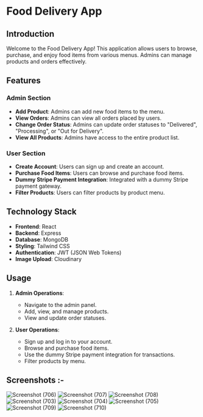 
# Food Delivery App

## Introduction
Welcome to the Food Delivery App! This application allows users to browse, purchase, and enjoy food items from various menus. Admins can manage products and orders effectively.

## Features

### Admin Section
- **Add Product**: Admins can add new food items to the menu.
- **View Orders**: Admins can view all orders placed by users.
- **Change Order Status**: Admins can update order statuses to "Delivered", "Processing", or "Out for Delivery".
- **View All Products**: Admins have access to the entire product list.

### User Section
- **Create Account**: Users can sign up and create an account.
- **Purchase Food Items**: Users can browse and purchase food items.
- **Dummy Stripe Payment Integration**: Integrated with a dummy Stripe payment gateway.
- **Filter Products**: Users can filter products by product menu.

## Technology Stack
- **Frontend**: React
- **Backend**: Express
- **Database**: MongoDB
- **Styling**: Tailwind CSS
- **Authentication**: JWT (JSON Web Tokens)
- **Image Upload**: Cloudinary

## Usage

1. **Admin Operations**:
   - Navigate to the admin panel.
   - Add, view, and manage products.
   - View and update order statuses.

2. **User Operations**:
   - Sign up and log in to your account.
   - Browse and purchase food items.
   - Use the dummy Stripe payment integration for transactions.
   - Filter products by menu.

## Screenshots :- 
![Screenshot (706)](https://github.com/user-attachments/assets/c481ff65-19ab-4c4c-ad50-524bcfef3745)
![Screenshot (707)](https://github.com/user-attachments/assets/2b4dc49f-55c2-462f-8b69-004067a01fa6)
![Screenshot (708)](https://github.com/user-attachments/assets/e7e1dc24-e1ab-4422-aad6-3aeb9f229f39)
![Screenshot (703)](https://github.com/user-attachments/assets/79130fd8-79ea-4ddb-8ce8-34c748a8fc53)
![Screenshot (704)](https://github.com/user-attachments/assets/3a92de9d-11c9-44da-af22-bb914ef0a7e7)
![Screenshot (705)](https://github.com/user-attachments/assets/c9ddf760-6ce2-4999-8bb1-0b9582535201)
![Screenshot (709)](https://github.com/user-attachments/assets/dd6799a5-06af-408c-b3c6-0b74eb219049)
![Screenshot (710)](https://github.com/user-attachments/assets/a1a5923c-a868-4cf8-b882-c2412cff0d3e)









 
